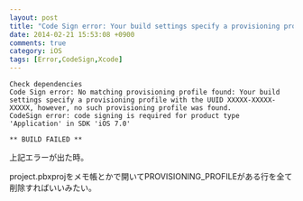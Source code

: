```yaml
---
layout: post
title: "Code Sign error: Your build settings specify a provisioning profile with the UUID"
date: 2014-02-21 15:53:08 +0900
comments: true
category: iOS
tags: [Error,CodeSign,Xcode]
---
```



```
Check dependencies
Code Sign error: No matching provisioning profile found: Your build settings specify a provisioning profile with the UUID XXXXX-XXXXX-XXXXX, however, no such provisioning profile was found.
CodeSign error: code signing is required for product type 'Application' in SDK 'iOS 7.0'

** BUILD FAILED **
```

上記エラーが出た時。

project.pbxprojをメモ帳とかで開いてPROVISIONING_PROFILEがある行を全て削除すればいいみたい。